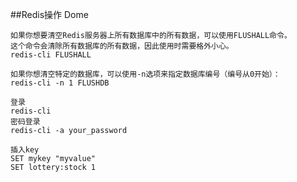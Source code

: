 ##Redis操作 Dome
```text
如果你想要清空Redis服务器上所有数据库中的所有数据，可以使用FLUSHALL命令。
这个命令会清除所有数据库的所有数据，因此使用时需要格外小心。
redis-cli FLUSHALL

如果你想清空特定的数据库，可以使用-n选项来指定数据库编号（编号从0开始）：
redis-cli -n 1 FLUSHDB

登录
redis-cli
密码登录
redis-cli -a your_password

插入key
SET mykey "myvalue"
SET lottery:stock 1

```











































